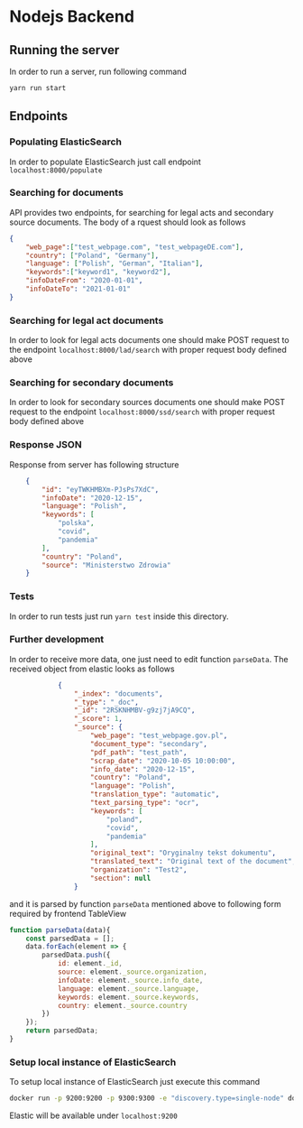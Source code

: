 # Nodejs Backend

## Running the server
In order to run a server, run following command
```bash
yarn run start 
````

## Endpoints

### Populating ElasticSearch
In order to populate ElasticSearch just call endpoint `localhost:8000/populate`
### Searching for documents
API provides two endpoints, for searching for legal acts and secondary source documents. The body of a rquest should look as follows

```json
{
	"web_page":["test_webpage.com", "test_webpageDE.com"],
	"country": ["Poland", "Germany"],
	"language": ["Polish", "German", "Italian"],
	"keywords":["keyword1", "keyword2"],
	"infoDateFrom": "2020-01-01",
	"infoDateTo": "2021-01-01"
}
``` 

### Searching for legal act documents

In order to look for legal acts documents one should make POST request to the endpoint `localhost:8000/lad/search` with proper request body defined above

### Searching for secondary documents

In order to look for secondary sources documents one should make POST request to the endpoint `localhost:8000/ssd/search` with proper request body defined above

### Response JSON

Response from server has following structure

```json
    {
        "id": "eyTWKHMBXm-PJsPs7XdC",
        "infoDate": "2020-12-15",
        "language": "Polish",
        "keywords": [
            "polska",
            "covid",
            "pandemia"
        ],
        "country": "Poland",
        "source": "Ministerstwo Zdrowia"
    }
```

### Tests

In order to run tests just run `yarn test` inside this directory.


### Further development

In order to receive more data, one just need to edit function `parseData`. The received object from elastic looks as follows 

```json
            {
                "_index": "documents",
                "_type": "_doc",
                "_id": "2RSKNHMBV-g9zj7jA9CQ",
                "_score": 1,
                "_source": {
                    "web_page": "test_webpage.gov.pl",
                    "document_type": "secondary",
                    "pdf_path": "test_path",
                    "scrap_date": "2020-10-05 10:00:00",
                    "info_date": "2020-12-15",
                    "country": "Poland",
                    "language": "Polish",
                    "translation_type": "automatic",
                    "text_parsing_type": "ocr",
                    "keywords": [
                        "poland",
                        "covid",
                        "pandemia"
                    ],
                    "original_text": "Oryginalny tekst dokumentu",
                    "translated_text": "Original text of the document",
                    "organization": "Test2",
                    "section": null
                }
```

and it is parsed by function `parseData` mentioned above to following form required by frontend TableView

```javascript
function parseData(data){
    const parsedData = [];
    data.forEach(element => {
        parsedData.push({
            id: element._id,
            source: element._source.organization,
            infoDate: element._source.info_date,
            language: element._source.language,
            keywords: element._source.keywords,
            country: element._source.country
        })
    });
    return parsedData;
}
```

### Setup local instance of ElasticSearch

To setup local instance of ElasticSearch just execute this command

```bash
docker run -p 9200:9200 -p 9300:9300 -e "discovery.type=single-node" docker.elastic.co/elasticsearch/elasticsearch:7.8.0
```
Elastic will be available under `localhost:9200`